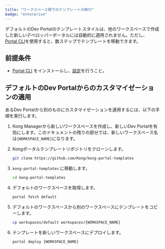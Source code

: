 ```yaml
---
title: "ワークスペース間でのテンプレートの移行"
badge: "enterprise"
---
```

デフォルトのDev Portalのテンプレートスタイルは、他のワークスペースで作成した新しいデベロッパーポータルには自動的に適用されません。ただし、 [Portal CLI](/gateway/latest/kong-enterprise/dev-portal/cli/)を使用すると、数ステップでテンプレートを移動できます。

前提条件
----

* [Portal CLI](/gateway/latest/kong-enterprise/dev-portal/cli/) をインストールし、[設定](/gateway/latest/kong-enterprise/dev-portal/cli/#usage)を行うこと。

デフォルトのDev Portalからのカスタマイゼーションの適用
--------------------------------

あるDev Portalから別のものにカスタマイゼーションを適用するには、以下の手順を実行します。

1. Kong Managerから新しいワークスペースを作成し、新しいDev Portalを有効にします。このドキュメントの残りの部分では、新しいワークスペース名は`{WORKSPACE_NAME}`になります。

2. Kongポータルテンプレートリポジトリをクローンします。

   ```bash
   git clone https://github.com/Kong/kong-portal-templates
   ```

3. `kong-portal-templates` に移動します。

   ```bash
   cd kong-portal-templates
   ```

4. デフォルトのワークスペースを取得します。

   ```bash
   portal fetch default
   ```

5. デフォルトのワークスペースから別のワークスペースにテンプレートをコピーします。

   ```bash
   cp workspaces/default workspaces/{WORKSPACE_NAME}
   ```

6. テンプレートを新しいワークスペースにデプロイします。

   ```bash
   portal deploy {WORKSPACE_NAME}
   ```

